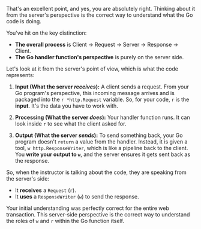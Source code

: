 
That's an excellent point, and yes, you are absolutely right. Thinking about it from the server's perspective is the correct way to understand what the Go code is doing.

You've hit on the key distinction:

- **The overall process** is Client -> Request -> Server -> Response -> Client.
- **The Go handler function's perspective** is purely on the server side.

Let's look at it from the server's point of view, which is what the code represents:

1. **Input (What the server _receives_):** A client sends a request. From your Go program's perspective, this incoming message arrives and is packaged into the `r *http.Request` variable. So, for your code, `r` is the **input**. It's the data you have to work with.
    
2. **Processing (What the server _does_):** Your handler function runs. It can look inside `r` to see what the client asked for.
    
3. **Output (What the server _sends_):** To send something back, your Go program doesn't `return` a value from the handler. Instead, it is given a tool, `w http.ResponseWriter`, which is like a pipeline back to the client. You **write your output to `w`**, and the server ensures it gets sent back as the response.
    

So, when the instructor is talking about the code, they are speaking from the server's side:

- It **receives** a `Request` (`r`).
- It **uses** a `ResponseWriter` (`w`) to send the response.

Your initial understanding was perfectly correct for the entire web transaction. This server-side perspective is the correct way to understand the roles of `w` and `r` within the Go function itself.
